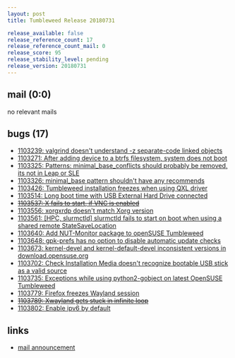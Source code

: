 ```yaml
---
layout: post
title: Tumbleweed Release 20180731

release_available: false
release_reference_count: 17
release_reference_count_mail: 0
release_score: 95
release_stability_level: pending
release_version: 20180731
---
```


## mail (0:0)

no relevant mails

## bugs (17)

<!--more-->

- [1103239: valgrind doesn't understand -z separate-code linked objects](https://bugzilla.opensuse.org/show_bug.cgi?id=1103239)
- [1103271: After adding device to a btrfs filesystem, system does not boot](https://bugzilla.opensuse.org/show_bug.cgi?id=1103271)
- [1103325: Patterns: minimal_base_conflicts should probably be removed, its not in Leap or SLE](https://bugzilla.opensuse.org/show_bug.cgi?id=1103325)
- [1103326: minimal_base pattern shouldn't have any recommends](https://bugzilla.opensuse.org/show_bug.cgi?id=1103326)
- [1103426: Tumbleweed installation freezes when using QXL driver](https://bugzilla.opensuse.org/show_bug.cgi?id=1103426)
- [1103514: Long boot time with USB External Hard Drive connected](https://bugzilla.opensuse.org/show_bug.cgi?id=1103514)
- ~~[1103537: X fails to start, if VNC is enabled](https://bugzilla.opensuse.org/show_bug.cgi?id=1103537)~~
- [1103556: xorgxrdp doesn't match Xorg version](https://bugzilla.opensuse.org/show_bug.cgi?id=1103556)
- [1103561: \[HPC, slurmctld\] slurmctld fails to start on boot when using a shared remote StateSaveLocation](https://bugzilla.opensuse.org/show_bug.cgi?id=1103561)
- [1103640: Add NUT-Monitor package to openSUSE Tumbleweed](https://bugzilla.opensuse.org/show_bug.cgi?id=1103640)
- [1103648: gpk-prefs has no option to disable automatic update checks](https://bugzilla.opensuse.org/show_bug.cgi?id=1103648)
- [1103673: kernel-devel and kernel-default-devel inconsistent versions in download.opensuse.org](https://bugzilla.opensuse.org/show_bug.cgi?id=1103673)
- [1103702: Check Installation Media doesn't recognize bootable USB stick as a valid source](https://bugzilla.opensuse.org/show_bug.cgi?id=1103702)
- [1103735: Exceptions while using python2-gobject on latest OpenSUSE Tumbleweed](https://bugzilla.opensuse.org/show_bug.cgi?id=1103735)
- [1103779: Firefox freezes Wayland session](https://bugzilla.opensuse.org/show_bug.cgi?id=1103779)
- ~~[1103789: Xwayland gets stuck in infinite loop](https://bugzilla.opensuse.org/show_bug.cgi?id=1103789)~~
- [1103802: Enable ipv6 by default](https://bugzilla.opensuse.org/show_bug.cgi?id=1103802)



## links

- [mail announcement](https://lists.opensuse.org/opensuse-factory/2018-08/msg00056.html)
